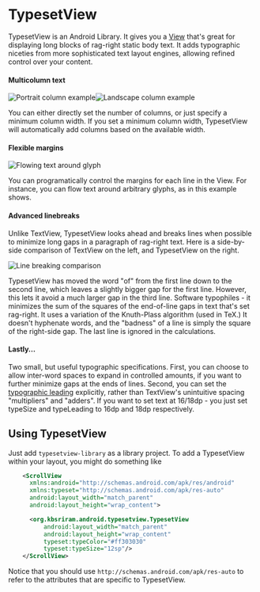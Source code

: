 # TypesetView

TypesetView is an Android Library. It gives you a [View](https://developer.android.com/reference/android/view/View.html) that's great for displaying long blocks of rag-right static body text. It adds typographic niceties from more sophisticated text layout engines, allowing refined control over your content.

#### Multicolumn text
![Portrait column example](https://raw.github.com/kbsriram/typesetview/docs/columns_portrait.jpg)![Landscape column example](https://raw.github.com/kbsriram/typesetview/docs/columns_landscape.jpg)

You can either directly set the number of columns, or just specify a minimum column width. If you set a minimum column width, TypesetView will automatically add columns based on the available width.

#### Flexible margins
![Flowing text around glyph](https://raw.github.com/kbsriram/typesetview/docs/flow_margin_sample1.png)

You can programatically control the margins for each line in the View. For instance, you can flow text around arbitrary glyphs, as in this example shows.

#### Advanced linebreaks
Unlike TextView, TypesetView looks ahead and breaks lines when possible to minimize long gaps in a paragraph of rag-right text. Here is a side-by-side comparison of TextView on the left, and TypesetView on the right.

![Line breaking comparison](https://raw.github.com/kbsriram/typesetview/docs/line_sample.png)

TypesetView has moved the word "of" from the first line down to the second line, which leaves a slightly bigger gap for the first line. However, this lets it avoid a much larger gap in the third line. Software typophiles - it minimizes the sum of the squares of the end-of-line gaps in text that's set rag-right. It uses a variation of the Knuth-Plass algorithm (used in TeX.) It doesn't hyphenate words, and the "badness" of a line is simply the square of the right-side gap. The last line is ignored in the calculations.

#### Lastly...

Two small, but useful typographic specifications.
First, you can choose to allow inter-word spaces to expand in controlled amounts, if you want to further minimize gaps at the ends of lines.
Second, you can set the [typographic leading](https://en.wikipedia.org/wiki/Leading) explicitly, rather than TextView's unintuitive spacing "multipliers" and "adders". If you want to set text at 16/18dp - you just set typeSize and typeLeading to 16dp and 18dp respectively.

## Using TypesetView

Just add `typesetview-library` as a library project. To add a TypesetView within your layout, you might do something like

```XML
    <ScrollView
      xmlns:android="http://schemas.android.com/apk/res/android"
      xmlns:typeset="http://schemas.android.com/apk/res-auto"
      android:layout_width="match_parent"
      android:layout_height="wrap_content">

      <org.kbsriram.android.typesetview.TypesetView
          android:layout_width="match_parent" 
          android:layout_height="wrap_content"
          typeset:typeColor="#ff303030"
          typeset:typeSize="12sp"/>
    </ScrollView>
```

Notice that you should use `http://schemas.android.com/apk/res-auto` to refer to the attributes that are specific to TypesetView.
